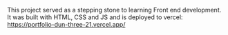 This project served as a stepping stone to learning Front end development. It was built with HTML, CSS and JS and is deployed to vercel: https://portfolio-dun-three-21.vercel.app/
